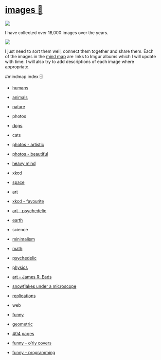 # [images 🎨](https://my.mindnode.com/mTasm9Ay8VtFs7fHRPDUSdEMqHExtjpcgwjBeUTC)

![](http://i.imgur.com/L9vV4Km.jpg)

I have collected over 18,000 images over the years.

![](http://i.imgur.com/CwZeXkE.png)

I just need to sort them well, connect them together and share them. Each of the images in the [mind map](https://my.mindnode.com/mTasm9Ay8VtFs7fHRPDUSdEMqHExtjpcgwjBeUTC) are links to Imgur albums which I will update with time. I will also try to add descriptions of each image where appropriate.

#mindmap index 🗄️

- [humans](https://imgur.com/a/p9FC3)


- [animals](http://imgur.com/a/yNpGf)


- [nature](https://imgur.com/a/56pFc)


- photos


- [dogs](http://imgur.com/a/CExqu)


- cats


- [photos - artistic](https://imgur.com/a/jAEYj)


- [photos - beautiful](https://imgur.com/a/vA2Ly)


- [heavy mind](http://imgur.com/a/om6BB)


- xkcd


- [space](http://imgur.com/a/uymmM)


- [art](http://imgur.com/a/3m5wf)


- [xkcd - favourite](http://imgur.com/a/LK364)


- [art - psychedelic](http://imgur.com/a/NqhGo)


- [earth](https://imgur.com/a/4U5P7)


- science


- [minimalism](http://imgur.com/a/IZPbP)


- [math](http://imgur.com/a/hmK2C)


- [psychedelic](http://imgur.com/a/urG7X)


- [physics](http://imgur.com/a/Reo8S)


- [art - James R. Eads](http://imgur.com/a/Aao8R)


- [snowflakes under a microscope](http://imgur.com/a/4rE1H)


- [replications](http://imgur.com/a/ep7CH)


- web


- [funny](http://imgur.com/a/NAZ9l)


- [geometric](http://imgur.com/a/7ThWP)


- [404 pages](http://imgur.com/a/NJ2X7)


- [funny - o’rly covers](http://imgur.com/a/Ykcyb)


- [funny - programming](http://imgur.com/a/hb4nX)

